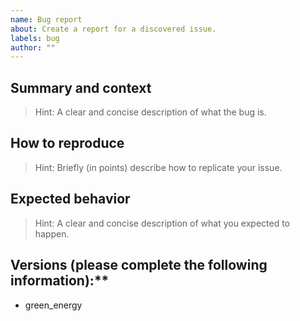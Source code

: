 ```yaml
---
name: Bug report
about: Create a report for a discovered issue.
labels: bug
author: ""
---
```


## Summary and context

> Hint: A clear and concise description of what the bug is.

## How to reproduce

> Hint: Briefly (in points) describe how to replicate your issue.

## Expected behavior

> Hint: A clear and concise description of what you expected to happen.

## Versions (please complete the following information):\*\*

- green_energy
